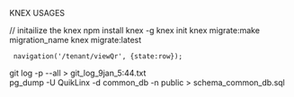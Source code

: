 KNEX USAGES 

// initailize the knex 
     npm install knex -g
     knex init 
     knex migrate:make migration_name 
     knex migrate:latest

     navigation('/tenant/viewQr', {state:row});

                
      
git log -p --all > git_log_9jan_5:44.txt   
 pg_dump -U QuikLinx -d common_db -n public > schema_common_db.sql   